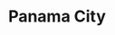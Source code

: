 ---
title:			"Panama City"
post_path:	2016-05-10-panama-city
date_start:	2016/05/10
date_end:		2016/05/14
metadata:
  - year: 2016
  - airports:
      - IAD
      - PTY
  - airlines:
      - United
  - cities:
      - Panama City
  - countries:
      - Panama
  - continents:
      - North America
photos:
  - ext:		01.jpg
    class:	vertical
---